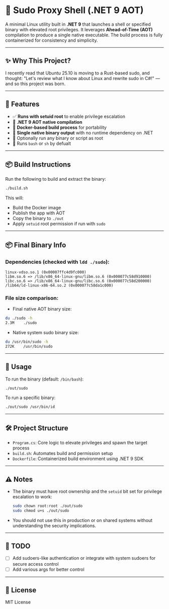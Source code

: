 # 🔐 Sudo Proxy Shell (.NET 9 AOT)

A minimal Linux utility built in **.NET 9** that launches a shell or specified binary with elevated root privileges. It leverages **Ahead-of-Time (AOT)** compilation to produce a single native executable. The build process is fully containerized for consistency and simplicity.

---
## ✨ Why This Project?

I recently read that Ubuntu 25.10 is moving to a Rust-based sudo, and thought: "Let's review what I know about Linux and rewrite sudo in C#!" — and so this project was born.



---

## 🚀 Features

- ✅ **Runs with setuid root** to enable privilege escalation
- 🧊 **.NET 9 AOT native compilation**
- 🐳 **Docker-based build process** for portability
- 📂 **Single native binary output** with no runtime dependency on .NET
- 🔧 Optionally run any binary or script as root
- 🔧 Runs ```bash``` or ```sh``` by defualt

---

## 📦 Build Instructions

Run the following to build and extract the binary:

```bash
./build.sh
```

This will:

- Build the Docker image
- Publish the app with AOT
- Copy the binary to `./out`
- Apply `setuid` root permission if run with `sudo`

---

## 📦 Final Binary Info

### Dependencies (checked with `ldd ./sudo`):

```
linux-vdso.so.1 (0x00007ffc4d9fc000)
libm.so.6 => /lib/x86_64-linux-gnu/libm.so.6 (0x000077c58d910000)
libc.so.6 => /lib/x86_64-linux-gnu/libc.so.6 (0x000077c58d200000)
/lib64/ld-linux-x86-64.so.2 (0x000077c58da1c000)
```

### File size comparison:

- Final native AOT binary size:

```bash
du ./sudo -h
2.3M	./sudo
```

- Native system sudo binary size:

```bash
du /usr/bin/sudo -h
272K	/usr/bin/sudo
```
---

## 🧪 Usage

To run the binary (default: `/bin/bash`):

```bash
./out/sudo
```

To run a specific binary:

```bash
./out/sudo /usr/bin/id
```

---

## 🛠 Project Structure

- `Program.cs`: Core logic to elevate privileges and spawn the target process
- `build.sh`: Automates build and permission setup
- `Dockerfile`: Containerized build environment using .NET 9 SDK

---

## ⚠️ Notes

- The binary must have root ownership and the `setuid` bit set for privilege escalation to work:

  ```bash
  sudo chown root:root ./out/sudo
  sudo chmod u+s ./out/sudo
  ```

- You should not use this in production or on shared systems without understanding the security implications.

---

## 📝 TODO

- [ ] Add sudoers-like authentication or integrate with system sudoers for secure access control
- [ ] Add various args for better control
---

## 📄 License

MIT License
